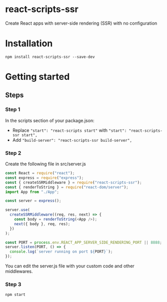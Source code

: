 # react-scripts-ssr

Create React apps with server-side rendering (SSR) with no configuration

# Installation

`npm install react-scripts-ssr --save-dev`

# Getting started

## Steps

### Step 1

In the scripts section of your package.json:

- Replace `"start": "react-scripts start"` with `"start": "react-scripts-ssr start",`
- Add `"build-server": "react-scripts-ssr build-server",`

### Step 2

Create the following file in src/server.js

```javascript
const React = require("react");
const express = require("express");
const { createSSRMiddleware } = require("react-scripts-ssr");
const { renderToString } = require("react-dom/server");
import App from "./App";

const server = express();

server.use(
  createSSRMiddleware((req, res, next) => {
    const body = renderToString(<App />);
    next({ body }, req, res);
  })
);

const PORT = process.env.REACT_APP_SERVER_SIDE_RENDERING_PORT || 8888;
server.listen(PORT, () => {
  console.log(`server running on port ${PORT}`);
});
```

You can edit the server.js file with your custom code and other middlewares.

### Step 3

`npm start`
